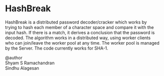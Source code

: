 HashBreak
=========

HashBreak is a distributed password decoder/cracker which works by trying to hash each member of a character space and compare it with the input hash. If there is a match, it derives a conclusion that the password is decoded. The algorithm works in a distributed way, using worker clients who can join/leave the worker pool at any time. The worker pool is managed by the Server. The code currently works for SHA-1.  



@author  
Shyam S Ramachandran  
Sindhu Alagesan
